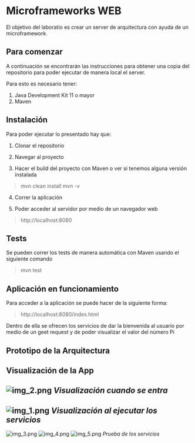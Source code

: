__<h1>Microframeworks WEB</h1>__
El objetivo del laboratio es crear un server de arquitectura con ayuda de un microframework.

<h2>Para comenzar</h2>
A continuación se encontrarán las instrucciones para obtener una copia del repositorio para poder ejecutar de manera local el server.

Para esto es necesario tener:
 1. Java Development Kit 11 o mayor
 2. Maven

__<h2> Instalación </h2>__
Para poder ejecutar lo presentado hay que:
1. Clonar el repositorio
> 
2. Navegar al proyecto
>
3. Hacer el build del proyecto con Maven o ver si tenemos alguna versión instalada
> mvn clean install
> mvn -v
4. Correr la aplicación
> 
5. Poder acceder al servidor por medio de un navegador web
> http://localhost:8080

__<h2> Tests </h2>__
Se pueden correr los tests de manera automática con Maven usando el siguiente comando
> mvn test

__<h2> Aplicación en funcionamiento </h2>__
Para acceder a la aplicación se puede hacer de la siguiente forma:
>http://localhost:8080/index.html

Dentro de ella se ofrecen los servicios de dar la bienvenida al usuario por medio de un geet request y de poder visualizar el valor del número Pi

__<h2> Prototipo de la Arquitectura </h2>__
>



__<h2> Visualización de la App </h2>__

![img_2.png](images/img_2.png)
*Visualización cuando se entra*
--------------

![img_1.png](images/img_1.png)
*Visualización al ejecutar los servicios*
--------------


![img_3.png](images/img_3.png)
![img_4.png](images/img_4.png)
![img_5.png](images/img_5.png)
*Prueba de los servicios*
